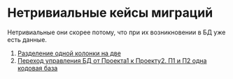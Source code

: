 # Нетривиальные кейсы миграций

Нетривиальные они скорее потому, что при их возникновении в БД уже есть данные.

1. [Разделение одной колонки на две](./01-split-column-into-two/README.md)
2. [Переход управления БД от Проекта1 к Проекту2. П1 и П2 одна кодовая база](./02-switch-from-P1-to-P2/README.md)

